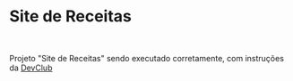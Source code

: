 <h1>Site de Receitas</h1>
<br>
<p>Projeto "Site de Receitas" sendo executado corretamente, com instruções da <a href="https://rodolfomori.com.br/devclub">DevClub</a></p>
<br>
<br>
